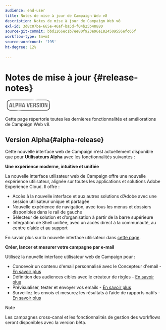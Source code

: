 ```yaml
---
audience: end-user
title: Notes de mise à jour de Campaign Web v8
description: Notes de mise à jour de Campaign Web v8
exl-id: 3d8c07be-665e-46af-ba5d-f04b25b40880
source-git-commit: bbd1266ec1b7ee80f923e96e1824509556efc65f
workflow-type: tm+mt
source-wordcount: '195'
ht-degree: 12%

---
```


# Notes de mise à jour {#release-notes}

![](../assets/do-not-localize/badge.png)

Cette page répertorie toutes les dernières fonctionnalités et améliorations de Campaign Web v8.

## Version Alpha{#alpha-release}

Cette nouvelle interface web de Campaign n’est actuellement disponible que pour **Utilisateurs Alpha** avec les fonctionnalités suivantes :

**Une expérience moderne, intuitive et unifiée**

La nouvelle interface utilisateur web de Campaign offre une nouvelle expérience utilisateur, alignée sur toutes les applications et solutions Adobe Experience Cloud. Il offre :

* Accès à la nouvelle interface et aux autres solutions d’Adobe avec une session utilisateur unique et partagée
* Nouvelle expérience de navigation, avec tous les menus et dossiers disponibles dans le rail de gauche
* Sélecteur de solution et d’organisation à partir de la barre supérieure
* Intégration de Shell unifiée, avec un accès direct à la communauté, au centre d’aide et au support
<!--
No search and pulse notifications in Alpha
-->

En savoir plus sur la nouvelle interface utilisateur dans [cette page](../get-started/user-interface.md).

**Créer, lancer et mesurer votre campagne par e-mail**

Utilisez la nouvelle interface utilisateur web de Campaign pour :

* Concevoir un contenu d&#39;email personnalisé avec le Concepteur d&#39;email - [En savoir plus](../content/edit-content.md)
* Définition des audiences cibles avec le créateur de règles - [En savoir plus](../audience/about-audiences.md)
* Prévisualiser, tester et envoyer vos emails - [En savoir plus](../monitor/prepare-send.md)
* Surveillez les envois et mesurez les résultats à l’aide de rapports natifs - [En savoir plus](../reporting/reports.md)

<!--
add info somewhere to remind users that
* they still have access to their console (+ link to v8 console doc)
* they keep their existing data (example: will be able to use their existing delivery templates to create deliveries)
-->

>[!NOTE]
>
>Les campagnes cross-canal et les fonctionnalités de gestion des workflows seront disponibles avec la version bêta.

